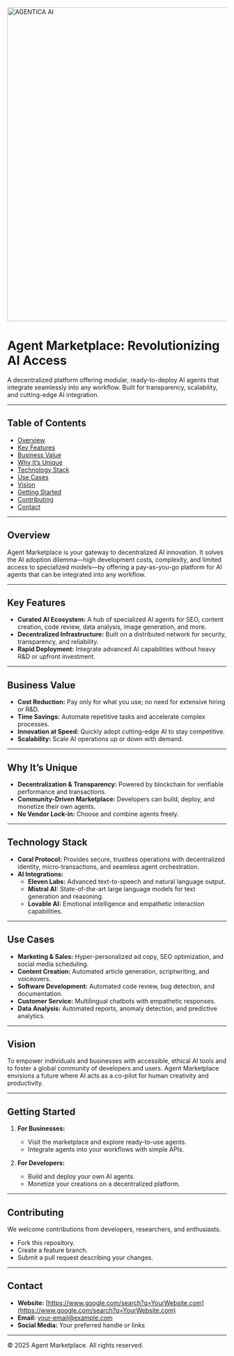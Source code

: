 <img width="1280" height="720" alt="AGENTICA AI" src="https://github.com/user-attachments/assets/b5715b59-1527-47f2-a70c-bf02962e1418" />

# Agent Marketplace: Revolutionizing AI Access

A decentralized platform offering modular, ready-to-deploy AI agents that integrate seamlessly into any workflow. Built for transparency, scalability, and cutting-edge AI integration.

---

## Table of Contents
- [Overview](#overview)
- [Key Features](#key-features)
- [Business Value](#business-value)
- [Why It’s Unique](#why-its-unique)
- [Technology Stack](#technology-stack)
- [Use Cases](#use-cases)
- [Vision](#vision)
- [Getting Started](#getting-started)
- [Contributing](#contributing)
- [Contact](#contact)

---

## Overview
Agent Marketplace is your gateway to decentralized AI innovation. It solves the AI adoption dilemma—high development costs, complexity, and limited access to specialized models—by offering a pay-as-you-go platform for AI agents that can be integrated into any workflow.

---

## Key Features
- **Curated AI Ecosystem:** A hub of specialized AI agents for SEO, content creation, code review, data analysis, image generation, and more.
- **Decentralized Infrastructure:** Built on a distributed network for security, transparency, and reliability.
- **Rapid Deployment:** Integrate advanced AI capabilities without heavy R&D or upfront investment.

---

## Business Value
- **Cost Reduction:** Pay only for what you use; no need for extensive hiring or R&D.
- **Time Savings:** Automate repetitive tasks and accelerate complex processes.
- **Innovation at Speed:** Quickly adopt cutting-edge AI to stay competitive.
- **Scalability:** Scale AI operations up or down with demand.

---

## Why It’s Unique
- **Decentralization & Transparency:** Powered by blockchain for verifiable performance and transactions.
- **Community-Driven Marketplace:** Developers can build, deploy, and monetize their own agents.
- **No Vendor Lock-in:** Choose and combine agents freely.

---

## Technology Stack
- **Coral Protocol:** Provides secure, trustless operations with decentralized identity, micro-transactions, and seamless agent orchestration.
- **AI Integrations:**
  - **Eleven Labs:** Advanced text-to-speech and natural language output.
  - **Mistral AI:** State-of-the-art large language models for text generation and reasoning.
  - **Lovable AI:** Emotional intelligence and empathetic interaction capabilities.

---

## Use Cases
- **Marketing & Sales:** Hyper-personalized ad copy, SEO optimization, and social media scheduling.
- **Content Creation:** Automated article generation, scriptwriting, and voiceovers.
- **Software Development:** Automated code review, bug detection, and documentation.
- **Customer Service:** Multilingual chatbots with empathetic responses.
- **Data Analysis:** Automated reports, anomaly detection, and predictive analytics.

---

## Vision
To empower individuals and businesses with accessible, ethical AI tools and to foster a global community of developers and users. Agent Marketplace envisions a future where AI acts as a co-pilot for human creativity and productivity.

---

## Getting Started
1. **For Businesses:**  
   - Visit the marketplace and explore ready-to-use agents.  
   - Integrate agents into your workflows with simple APIs.

2. **For Developers:**  
   - Build and deploy your own AI agents.  
   - Monetize your creations on a decentralized platform.

---

## Contributing
We welcome contributions from developers, researchers, and enthusiasts.  
- Fork this repository.  
- Create a feature branch.  
- Submit a pull request describing your changes.

---

## Contact
- **Website:** [https://www.google.com/search?q=YourWebsite.com](https://www.google.com/search?q=YourWebsite.com)  
- **Email:** your-email@example.com  
- **Social Media:** Your preferred handle or links

---

© 2025 Agent Marketplace. All rights reserved.
